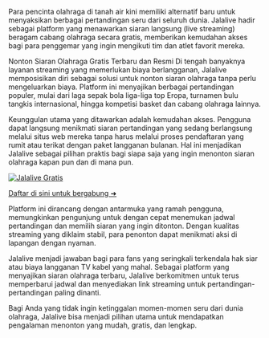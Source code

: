 Para pencinta olahraga di tanah air kini memiliki alternatif baru untuk menyaksikan berbagai pertandingan seru dari seluruh dunia. Jalalive hadir sebagai platform yang menawarkan siaran langsung (live streaming) beragam cabang olahraga secara gratis, memberikan kemudahan akses bagi para penggemar yang ingin mengikuti tim dan atlet favorit mereka.

Nonton Siaran Olahraga Gratis Terbaru dan Resmi
Di tengah banyaknya layanan streaming yang memerlukan biaya berlangganan, Jalalive memposisikan diri sebagai solusi untuk nonton siaran olahraga tanpa perlu mengeluarkan biaya. Platform ini menyajikan berbagai pertandingan populer, mulai dari laga sepak bola liga-liga top Eropa, turnamen bulu tangkis internasional, hingga kompetisi basket dan cabang olahraga lainnya.

Keunggulan utama yang ditawarkan adalah kemudahan akses. Pengguna dapat langsung menikmati siaran pertandingan yang sedang berlangsung melalui situs web mereka tanpa harus melalui proses pendaftaran yang rumit atau terikat dengan paket langganan bulanan. Hal ini menjadikan Jalalive sebagai pilihan praktis bagi siapa saja yang ingin menonton siaran olahraga kapan pun dan di mana pun.

[![Jalalive Gratis](https://blogger.googleusercontent.com/img/a/AVvXsEiK08ay6jeKDqoW-XQfAQ7YMv_Smb4Q5aNwZQQ_SlfIlDDldjuedCb8K5_2ocYf4EG8W_4K4PPlzBM0NJPGxBpXKjgYLaIWc5aHtZje135qbNbroXE8XjZOfjtAFtQycLE8es30SXhGb_LhjKRHLsb4znG1nT2dqPJo9C_yinTXsrR-UzUBobpsekXsRvQ=s16000)](https://springtrap.xyz/talos)

[Daftar di sini untuk bergabung ➜](https://springtrap.xyz/talos)


Platform ini dirancang dengan antarmuka yang ramah pengguna, memungkinkan pengunjung untuk dengan cepat menemukan jadwal pertandingan dan memilih siaran yang ingin ditonton. Dengan kualitas streaming yang diklaim stabil, para penonton dapat menikmati aksi di lapangan dengan nyaman.

Jalalive menjadi jawaban bagi para fans yang seringkali terkendala hak siar atau biaya langganan TV kabel yang mahal. Sebagai platform yang menyajikan siaran olahraga terbaru, Jalalive berkomitmen untuk terus memperbarui jadwal dan menyediakan link streaming untuk pertandingan-pertandingan paling dinanti.

Bagi Anda yang tidak ingin ketinggalan momen-momen seru dari dunia olahraga, Jalalive bisa menjadi pilihan utama untuk mendapatkan pengalaman menonton yang mudah, gratis, dan lengkap.
